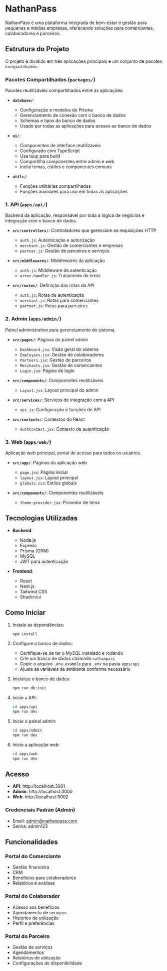 # NathanPass

NathanPass é uma plataforma integrada de bem-estar e gestão para pequenas e médias empresas, oferecendo soluções para comerciantes, colaboradores e parceiros.

## Estrutura do Projeto

O projeto é dividido em três aplicações principais e um conjunto de pacotes compartilhados:

### Pacotes Compartilhados (`packages/`)
Pacotes reutilizáveis compartilhados entre as aplicações:

- **`database/`**: 
  - Configuração e modelos do Prisma
  - Gerenciamento de conexão com o banco de dados
  - Schemas e tipos do banco de dados
  - Usado por todas as aplicações para acesso ao banco de dados

- **`ui/`**: 
  - Componentes de interface reutilizáveis
  - Configurado com TypeScript
  - Usa tsup para build
  - Compartilha componentes entre admin e web
  - Inclui temas, estilos e componentes comuns

- **`utils/`**: 
  - Funções utilitárias compartilhadas
  - Funções auxiliares para uso em todas as aplicações

### 1. API (`apps/api/`)
Backend da aplicação, responsável por toda a lógica de negócios e integração com o banco de dados.

- **`src/controllers/`**: Controladores que gerenciam as requisições HTTP
  - `auth.js`: Autenticação e autorização
  - `merchant.js`: Gestão de comerciantes e empresas
  - `partner.js`: Gestão de parceiros e serviços

- **`src/middlewares/`**: Middlewares da aplicação
  - `auth.js`: Middleware de autenticação
  - `error-handler.js`: Tratamento de erros

- **`src/routes/`**: Definição das rotas da API
  - `auth.js`: Rotas de autenticação
  - `merchant.js`: Rotas para comerciantes
  - `partner.js`: Rotas para parceiros

### 2. Admin (`apps/admin/`)
Painel administrativo para gerenciamento do sistema.

- **`src/pages/`**: Páginas do painel admin
  - `Dashboard.jsx`: Visão geral do sistema
  - `Employees.jsx`: Gestão de colaboradores
  - `Partners.jsx`: Gestão de parceiros
  - `Merchants.jsx`: Gestão de comerciantes
  - `Login.jsx`: Página de login

- **`src/components/`**: Componentes reutilizáveis
  - `Layout.jsx`: Layout principal do admin

- **`src/services/`**: Serviços de integração com a API
  - `api.js`: Configuração e funções de API

- **`src/contexts/`**: Contextos do React
  - `AuthContext.jsx`: Contexto de autenticação

### 3. Web (`apps/web/`)
Aplicação web principal, portal de acesso para todos os usuários.

- **`src/app/`**: Páginas da aplicação web
  - `page.jsx`: Página inicial
  - `layout.jsx`: Layout principal
  - `globals.css`: Estilos globais

- **`src/components/`**: Componentes reutilizáveis
  - `theme-provider.jsx`: Provedor de tema

## Tecnologias Utilizadas

- **Backend**:
  - Node.js
  - Express
  - Prisma (ORM)
  - MySQL
  - JWT para autenticação

- **Frontend**:
  - React
  - Next.js
  - Tailwind CSS
  - Shadcn/ui

## Como Iniciar

1. Instale as dependências:
   ```bash
   npm install
   ```

2. Configure o banco de dados:
   - Certifique-se de ter o MySQL instalado e rodando
   - Crie um banco de dados chamado `nathanpass`
   - Copie o arquivo `.env.example` para `.env` na pasta `apps/api`
   - Ajuste as variáveis de ambiente conforme necessário

3. Inicialize o banco de dados:
   ```bash
   npm run db:init
   ```

4. Inicie a API:
   ```bash
   cd apps/api
   npm run dev
   ```

5. Inicie o painel admin:
   ```bash
   cd apps/admin
   npm run dev
   ```

6. Inicie a aplicação web:
   ```bash
   cd apps/web
   npm run dev
   ```

## Acesso

- **API**: http://localhost:3001
- **Admin**: http://localhost:3000
- **Web**: http://localhost:3002

### Credenciais Padrão (Admin)
- Email: admin@nathanpass.com
- Senha: admin123

## Funcionalidades

### Portal do Comerciante
- Gestão financeira
- CRM
- Benefícios para colaboradores
- Relatórios e análises

### Portal do Colaborador
- Acesso aos benefícios
- Agendamento de serviços
- Histórico de utilização
- Perfil e preferências

### Portal do Parceiro
- Gestão de serviços
- Agendamentos
- Relatórios de utilização
- Configurações de disponibilidade 
